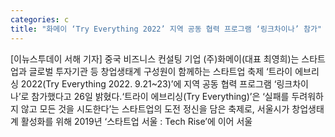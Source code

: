 ```yaml
---
categories: c
title: "화메이 ‘Try Everything 2022’ 지역 공동 협력 프로그램 ‘링크차이나’ 참가"
---
```

[이뉴스투데이 서해 기자] 중국 비즈니스 컨설팅 기업 (주)화메이(대표 최영희)는 스타트업과 글로벌 투자기관 등 창업생태계 구성원이 함께하는 스타트업 축제 ‘트라이 에브리싱 2022(Try Everything 2022. 9.21~23)’에 지역 공동 협력 프로그램 ‘링크차이나’로 참가했다고 26일 밝혔다.‘트라이 에브리싱(Try Everything)’은 ‘실패를 두려워하지 않고 모든 것을 시도한다’는 스타트업의 도전 정신을 담은 축제로, 서울시가 창업생태계 활성화를 위해 2019년 ‘스타트업 서울 : Tech Rise’에 이어 서울